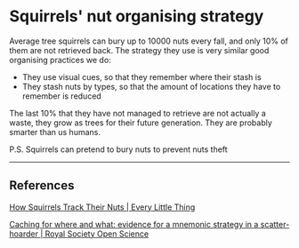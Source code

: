 # Squirrels' nut organising strategy
Average tree squirrels can bury up to 10000 nuts every fall, and only 10% of them are not retrieved back. The strategy they use is very similar good organising practices we do:
- They use visual cues, so that they remember where their stash is
- They stash nuts by types, so that the amount of locations they have to remember is reduced

The last 10% that they have not managed to retrieve are not actually a waste, they grow as trees for their future generation. They are probably smarter than us humans.

P.S. Squirrels can pretend to bury nuts to prevent nuts theft

---
## References
[How Squirrels Track Their Nuts | Every Little Thing](https://gimletmedia.com/shows/every-little-thing/awhmm2l/how-squirrels-track-their-nuts)

[Caching for where and what: evidence for a mnemonic strategy in a scatter-hoarder | Royal Society Open Science](https://royalsocietypublishing.org/doi/full/10.1098/rsos.170958)

<!-- #evergreen #architecture #organising -->

<!-- {BearID:3B878B9A-7501-4B25-B905-8711DED9CDCA-57831-00010EFF77509753} -->
